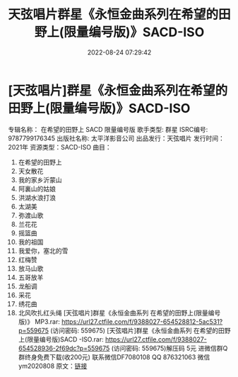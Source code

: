 ﻿---
title: 天弦唱片群星《永恒金曲系列在希望的田野上(限量编号版)》SACD-ISO
date: 2022-08-24 07:29:42
categories: 新碟专辑、稀有等精品
tags: 华语中文
---
# [天弦唱片]群星《永恒金曲系列在希望的田野上(限量编号版)》SACD-ISO

专辑名称： 在希望的田野上 SACD 限量编号版
歌手类型: 群星
ISRC编号: 9787799176345
出版社名称: 太平洋影音公司
出品发行：天弦唱片
发行时间：2021年
资源类型：SACD-ISO
曲目：
01. 在希望的田野上
02. 天女散花
03. 我的家乡沂蒙山
04. 阿裏山的姑娘
05. 洪湖水浪打浪
06. 太湖美
07. 弥渡山歌
08. 兰花花
09. 摇篮曲
10. 我的祖国
11. 我爱你，塞北的雪
12. 红梅赞
13. 放马山歌
14. 五哥放羊
15. 龙船调
16. 采花
17. 绣花曲
18. 北风吹扎红头绳
[天弦唱片]群星《永恒金曲系列 在希望的田野上(限量编号版)》 MP3.rar: https://url27.ctfile.com/f/9388027-654528812-5ac531?p=559675
(访问密码: 559675)
[天弦唱片]群星《永恒金曲系列 在希望的田野上(限量编号版)SACD -ISO.rar: https://url27.ctfile.com/f/9388027-654528936-2f69dc?p=559675
(访问密码: 559675)解压码 5元
进微信群Q群终身免费下载(收200元)
联系微信DF7080108 QQ 876321063
微信ym2020808
原文：[链接](https://blog.sina.com.cn/s/blog_1647c7e7601030z14.html)